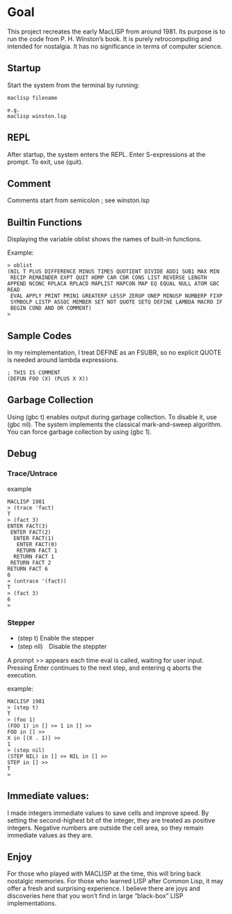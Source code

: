# Goal
This project recreates the early MacLISP from around 1981.
Its purpose is to run the code from P. H. Winston’s book.
It is purely retrocomputing and intended for nostalgia.
It has no significance in terms of computer science.

## Startup
Start the system from the terminal by running:

```
maclisp filename

e.g.
maclisp winston.lsp
```

## REPL
After startup, the system enters the REPL.
Enter S-expressions at the prompt.
To exit, use (quit).

## Comment
Comments start from semicolon ;
see winston.lsp

## Builtin Functions
Displaying the variable oblist shows the names of built-in functions.

Example:

```
> oblist
(NIL T PLUS DIFFERENCE MINUS TIMES QUOTIENT DIVIDE ADD1 SUB1 MAX MIN
 RECIP REMAINDER EXPT QUIT HDMP CAR CDR CONS LIST REVERSE LENGTH APPEND NCONC RPLACA RPLACD MAPLIST MAPCON MAP EQ EQUAL NULL ATOM GBC READ
 EVAL APPLY PRINT PRIN1 GREATERP LESSP ZEROP ONEP MINUSP NUMBERP FIXP
 SYMBOLP LISTP ASSOC MEMBER SET NOT QUOTE SETQ DEFINE LAMBDA MACRO IF
 BEGIN COND AND OR COMMENT)
> 
```

## Sample Codes
In my reimplementation, I treat DEFINE as an FSUBR, so no explicit QUOTE is needed around lambda expressions.

```
; THIS IS COMMENT
(DEFUN FOO (X) (PLUS X X))

```

## Garbage Collection
Using (gbc t) enables output during garbage collection.
To disable it, use (gbc nil).
The system implements the classical mark-and-sweep algorithm.
You can force garbage collection by using (gbc 1).


## Debug

### Trace/Untrace
example
```
MACLISP 1981
> (trace 'fact)
T
> (fact 3)
ENTER FACT(3)
 ENTER FACT(2)
  ENTER FACT(1)
   ENTER FACT(0)
   RETURN FACT 1
  RETURN FACT 1
 RETURN FACT 2
RETURN FACT 6
6
> (untrace '(fact))
T
> (fact 3)
6
> 

```

### Stepper
- (step t)  Enable the stepper
- (step nil)　Disable the steppter

A prompt >> appears each time eval is called, waiting for user input. Pressing Enter continues to the next step, and entering q aborts the execution.

example:
```
MACLISP 1981
> (step t)
T
> (foo 1)
(FOO 1) in [] >> 1 in [] >> 
FOO in [] >> 
X in [(X . 1)] >> 
1
> (step nil)
(STEP NIL) in [] >> NIL in [] >> 
STEP in [] >> 
T
> 
```

## Immediate values:
I made integers immediate values to save cells and improve speed. By setting the second-highest bit of the integer, they are treated as positive integers. Negative numbers are outside the cell area, so they remain immediate values as they are.

## Enjoy
For those who played with MACLISP at the time, this will bring back nostalgic memories.
For those who learned LISP after Common Lisp, it may offer a fresh and surprising experience.
I believe there are joys and discoveries here that you won’t find in large “black-box” LISP implementations.